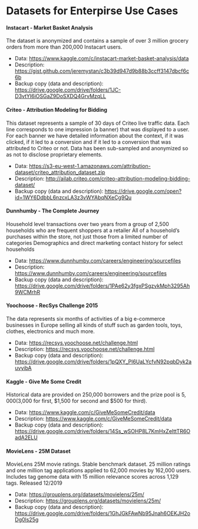 # Datasets for Enterpirse Use Cases

#### Instacart - Market Basket Analysis
The dataset is anonymized and contains a sample of over 3 million grocery orders from more than 200,000 Instacart users. 
* Data: https://www.kaggle.com/c/instacart-market-basket-analysis/data
* Description: https://gist.github.com/jeremystan/c3b39d947d9b88b3ccff3147dbcf6c6b
* Backup copy (data and description): https://drive.google.com/drive/folders/1JC-D3vtYI6iOSGaZ9DoSXDQ4GrvMzqLL

#### Criteo - Attribution Modeling for Bidding
This dataset represents a sample of 30 days of Criteo live traffic data. 
Each line corresponds to one impression (a banner) that was displayed to a user. 
For each banner we have detailed information about the context, if it was clicked, 
if it led to a conversion and if it led to a conversion that was attributed to Criteo or not. 
Data has been sub-sampled and anonymized so as not to disclose proprietary elements.
* Data: https://s3-eu-west-1.amazonaws.com/attribution-dataset/criteo_attribution_dataset.zip
* Description: http://ailab.criteo.com/criteo-attribution-modeling-bidding-dataset/
* Backup copy (data and description): https://drive.google.com/open?id=1WY6DdbbL6nzcxLA3z3vWYAbqNXeCg9Qu

#### Dunnhumby - The Complete Journey
Household level transactions over two years from a group of 2,500 households who are frequent shoppers at a retailer
All of a household’s purchases within the store, not just those from a limited number of categories
Demographics and direct marketing contact history for select households
* Data: https://www.dunnhumby.com/careers/engineering/sourcefiles
* Description: https://www.dunnhumby.com/careers/engineering/sourcefiles
* Backup copy (data and description): https://drive.google.com/drive/folders/1PAe62y3fgxPSgzvkMph3295Ah9WCMrhR

#### Yoochoose - RecSys Challenge 2015
The data represents six months of activities of a big e-commerce businesses in Europe selling all kinds of stuff such as garden tools, toys, clothes, electronics and much more.
* Data: https://recsys.yoochoose.net/challenge.html
* Description: https://recsys.yoochoose.net/challenge.html
* Backup copy (data and description): https://drive.google.com/drive/folders/1pQXY_Pl6UaLYcfvN92pqbDyk2auvyibA

#### Kaggle - Give Me Some Credit
Historical data are provided on 250,000 borrowers and the prize pool is $5,000 ($3,000 for first, $1,500 for second and $500 for third).
* Data: https://www.kaggle.com/c/GiveMeSomeCredit/data
* Description: https://www.kaggle.com/c/GiveMeSomeCredit/data
* Backup copy (data and description): https://drive.google.com/drive/folders/14Ss_wSOHP8L7KmHxZelttTR6OadA2ELU

#### MovieLens - 25M Dataset
MovieLens 25M movie ratings. Stable benchmark dataset. 25 million ratings and one million tag applications applied to 62,000 movies by 162,000 users. Includes tag genome data with 15 million relevance scores across 1,129 tags. Released 12/2019
* Data: https://grouplens.org/datasets/movielens/25m/
* Description: https://grouplens.org/datasets/movielens/25m/
* Backup copy (data and description): https://drive.google.com/drive/folders/1GhJGkFAwNb95Jnah6OEKJH2oDg0ls25g
